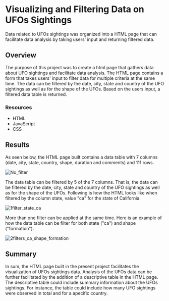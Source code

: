 # Visualizing and Filtering Data on UFOs Sightings 
Data related to UFOs sightings was organized into a HTML page that can facilitate data analysis by taking users' input and returning filtered data.

## Overview
The purpose of this project was to create a html page that gathers data about UFO sightings and facilitate data analysis. The HTML page contains a form that takes users' input to filter data for multiple criteria at the same time. The data can be filtered by the date, city, state and country of the UFO sightings as well as for the shape of the UFOs. Based on the users input, a filtered data table is returned.

### Resources
- HTML
- JavaScript
- CSS

## Results
As seen below, the HTML page built contains a data table with 7 columns (date, city, state, country, shape, duration and comments) and 111 rows.

![No_filter](https://user-images.githubusercontent.com/89421440/148706196-1a5159c1-1c77-4d33-a83c-0b43d4462051.png)


The data table can be filtered by 5 of the 7 columns. That is, the data can be filtered by the date, city, state and country of the UFO sightings as well as for the shape of the UFOs. Following is how the HTML looks like when filtered by the column state, value "ca" for the state of California.

![1filter_state_ca](https://user-images.githubusercontent.com/89421440/148706201-830a3610-0f82-4cc3-8e11-30d694d6438d.png)


More than one filter can be applied at the same time. Here is an example of how the data table can be filter for both state ("ca") and shape ("formation").

![2filters_ca_shape_formation](https://user-images.githubusercontent.com/89421440/148706206-61236a1c-4c8b-44b1-a405-4fb4aae227b6.png)


## Summary
In sum, the HTML page built in the present project facilitates the visualization of UFOs sightings data. Analysis of the UFOs data can be further facilitated by the addition of a descriptive table in the HTML page. The descriptive table could include summary information about the UFOs sightings. For instance, the table could include how many UFO sightings were observed in total and for a apecific country.
